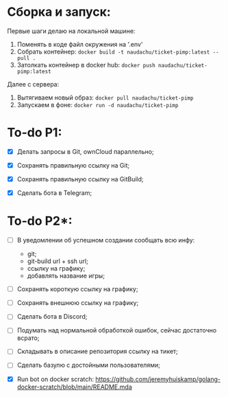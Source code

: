 # Сборка и запуск:
Первые шаги делаю на локальной машине:
1. Поменять в коде файл окружения на '.env'
2. Собрать контейнер: `docker build -t naudachu/ticket-pimp:latest --pull .`
3. Затолкать контейнер в docker hub: `docker push naudachu/ticket-pimp:latest`

Далее с сервера:
1. Вытягиваем новый образ: `docker pull naudachu/ticket-pimp`
2. Запускаем в фоне: `docker run -d naudachu/ticket-pimp`

# To-do P1:

- [x] Делать запросы в Git, ownCloud параллельно;
- [x] Сохранять правильную ссылку на Git;
- [x] Сохранять правильную ссылку на GitBuild;
- [x] Сделать бота в Telegram;


# To-do P2*:
- [ ] В уведомлении об успешном создании сообщать всю инфу: 
    - git;
    - git-build url + ssh url;
    - ссылку на графику;
    - добавлять название игры;
- [ ] Сохранять короткую ссылку на графику;
- [ ] Сохранять внешнюю ссылку на графику;
- [ ] Сделать бота в Discord;
- [ ] Подумать над нормальной обработкой ошибок, сейчас достаточно всрато;
- [ ] Складывать в описание репозитория ссылку на тикет;
- [ ] Сделать базулю с достойными пользователями;

- [x] Run bot on docker scratch: https://github.com/jeremyhuiskamp/golang-docker-scratch/blob/main/README.mdа